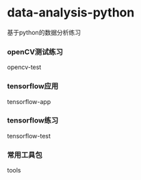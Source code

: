 # data-analysis-python
基于python的数据分析练习


### openCV测试练习
opencv-test



### tensorflow应用
tensorflow-app



### tensorflow练习
tensorflow-test



### 常用工具包
tools


